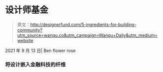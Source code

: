 # 设计师基金

> 原文：<http://designerfund.com/5-ingredients-for-building-community?utm_source=wanqu.co&utm_campaign=Wanqu+Daily&utm_medium=website>

2021 年 9 月 13 日| Ben flower rose

### 将设计嵌入金融科技的纤维